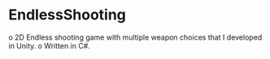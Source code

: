 # EndlessShooting

o	2D Endless shooting game with multiple weapon choices that I developed in Unity.
o	Written in C#.
